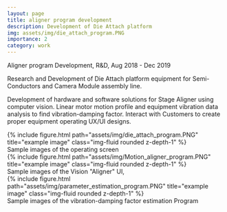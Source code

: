 ```yaml
---
layout: page
title: aligner program development
description: Development of Die Attach platform 
img: assets/img/die_attach_program.PNG
importance: 2
category: work
---
```


Aligner program Development, R&D, Aug 2018 - Dec 2019

Research and Development of Die Attach platform equipment for Semi-Conductors and Camera Module assembly line.

Development of hardware and software solutions for Stage Aligner using computer vision.
Linear motor motion profile and equipment vibration data analysis to find vibration-damping factor.
Interact with Customers to create proper equipment operating UX/UI designs.


<div class="row">
    <div class="col-sm mt-3 mt-md-0">
        {% include figure.html path="assets/img/die_attach_program.PNG" title="example image" class="img-fluid rounded z-depth-1" %}
    </div>
</div>
<div class="caption">
    Sample images of the operating screen
</div>

<div class="row">
    <div class="col-sm mt-3 mt-md-0">
        {% include figure.html path="assets/img/Motion_aligner_program.PNG" title="example image" class="img-fluid rounded z-depth-1" %}
    </div>
</div>
<div class="caption">
    Sample images of the Vision "Aligner" UI, 
</div>

<div class="row">
    <div class="col-sm mt-3 mt-md-0">
        {% include figure.html path="assets/img/parameter_estimation_program.PNG" title="example image" class="img-fluid rounded z-depth-1" %}
    </div>
</div>
<div class="caption">
    Sample images of the vibration-damping factor estimation Program
</div>
